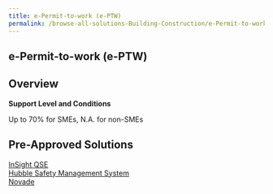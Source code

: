 ```yaml
---
title: e-Permit-to-work (e-PTW)
permalink: /browse-all-solutions-Building-Construction/e-Permit-to-work--e-PTW-
---
```


## e-Permit-to-work (e-PTW)
## Overview

**Support Level and Conditions**

Up to 70% for SMEs, N.A. for non-SMEs

## Pre-Approved Solutions

<a href='/productivity-solutions-grant/solutionrepo/solution274' target='_blank'>InSight QSE</a><br>
<a href='/productivity-solutions-grant/solutionrepo/solution459' target='_blank'>Hubble Safety Management System</a><br>
<a href='/productivity-solutions-grant/solutionrepo/solution1152' target='_blank'>Novade</a><br>
